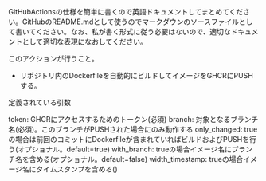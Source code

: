 GitHubActionsの仕様を簡単に書くので英語ドキュメントしてまとめてください。GitHubのREADME.mdとして使うのでマークダウンのソースファイルとして書いてください。なお、私が書く形式に従う必要はないので、適切なドキュメントとして適切な表現になおしてください。

このアクションが行うこと。

- リポジトリ内のDockerfileを自動的にビルドしてイメージをGHCRにPUSHする。

定義されている引数

token: GHCRにアクセスするためのトークン(必須)
branch: 対象となるブランチ名(必須)。このブランチがPUSHされた場合にのみ動作する
only_changed: trueの場合は前回のコミットにDockerfileが含まれていればビルドおよびPUSHを行う(オプショナル。default=true)
with_branch: trueの場合イメージ名にブランチ名を含める(オプショナル。default=false)
width_timestamp: trueの場合イメージ名にタイムスタンプを含める()
